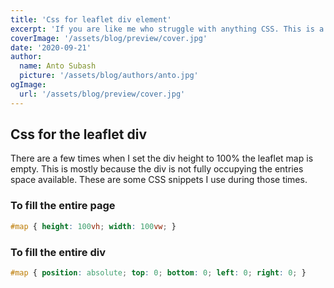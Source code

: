 ```yaml
---
title: 'Css for leaflet div element'
excerpt: 'If you are like me who struggle with anything CSS. This is a quick trick will help you to fill the leaflet map without setting the fixed height'
coverImage: '/assets/blog/preview/cover.jpg'
date: '2020-09-21'
author:
  name: Anto Subash
  picture: '/assets/blog/authors/anto.jpg'
ogImage:
  url: '/assets/blog/preview/cover.jpg'
---
```


## Css for the leaflet div

There are a few times when I set the div height to 100% the leaflet map is empty. This is mostly because the div is not fully occupying the entries space available. These are some CSS snippets I use during those times.

### To fill the entire page

```css
#map { height: 100vh; width: 100vw; }
```

### To fill the entire div

```css
#map { position: absolute; top: 0; bottom: 0; left: 0; right: 0; }
```
